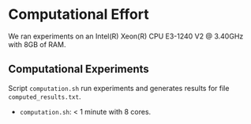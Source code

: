 # Computational Effort

We ran experiments on an Intel(R) Xeon(R) CPU E3-1240 V2 @ 3.40GHz with 8GB of RAM.

## Computational Experiments

Script `computation.sh` run experiments and generates results for file `computed_results.txt`.
* `computation.sh`: < 1 minute with 8 cores.
